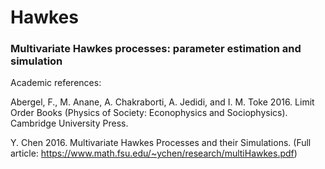 # Hawkes
### Multivariate Hawkes processes: parameter estimation and simulation


Academic references:

Abergel, F., M. Anane, A. Chakraborti, A. Jedidi, and I. M. Toke
2016. Limit Order Books (Physics of Society: Econophysics and Sociophysics). Cambridge University
Press.

Y. Chen 
2016. Multivariate Hawkes Processes and their Simulations. 
(Full article: https://www.math.fsu.edu/~ychen/research/multiHawkes.pdf)
